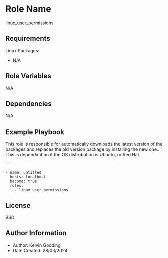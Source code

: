 Role Name
=========

linux_user_permissions

Requirements
------------

Linux Packages:

- N/A

Role Variables
--------------

N/A

Dependencies
------------

N/A

Example Playbook
----------------

This role is responsible for automatically downloads the latest version of the packages and replaces the old version package by installing the new one.. This is dependant on if the OS distrubution is Ubuntu, or Red Hat.

```
---

- name: untitled
  hosts: localhost
  become: true
  roles:
    - linux_user_permissions
```

License
-------

BSD

Author Information
------------------

- Author: Kelvin Gooding
- Date Created: 28/03/2024
